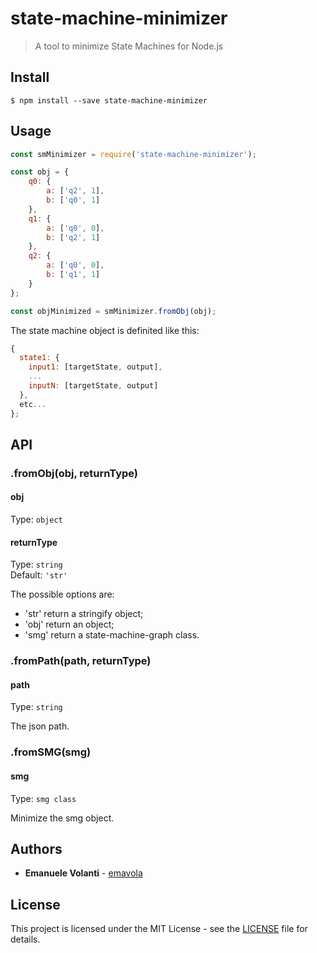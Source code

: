 # state-machine-minimizer
>A tool to minimize State Machines for Node.js

## Install

```
$ npm install --save state-machine-minimizer
```

## Usage

```js
const smMinimizer = require('state-machine-minimizer');

const obj = {
	q0: {
		a: ['q2', 1],
		b: ['q0', 1]
	},
	q1: {
		a: ['q0', 0],
		b: ['q2', 1]
	},
	q2: {
		a: ['q0', 0],
		b: ['q1', 1]
	}
};

const objMinimized = smMinimizer.fromObj(obj);

```

The state machine object is definited like this:

```js
{
  state1: {
  	input1: [targetState, output],
	...
	inputN: [targetState, output]
  },
  etc...
};
```

## API

### .fromObj(obj, returnType)

#### obj

Type: `object`

#### returnType

Type: `string`<br>
Default: `'str'`

The possible options are:

* 'str' return a stringify object;
* 'obj' return an object;
* 'smg' return a state-machine-graph class.

### .fromPath(path, returnType)

#### path

Type: `string`

The json path.

### .fromSMG(smg)

#### smg

Type: `smg class`

Minimize the smg object.

## Authors

* **Emanuele Volanti** - [emavola](https://github.com/emavola)

## License
This project is licensed under the MIT License - see the [LICENSE](LICENSE) file for details.
